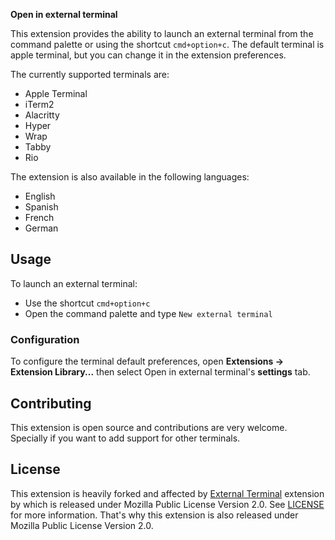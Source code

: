 
**Open in external terminal** 

This extension provides the ability to launch an external terminal from the command palette or using the shortcut `cmd+option+c`. The default terminal is apple terminal, but you can change it in the extension preferences.

The currently supported terminals are:

- Apple Terminal
- iTerm2
- Alacritty
- Hyper
- Wrap
- Tabby
- Rio

The extension is also available in the following languages:

- English
- Spanish
- French
- German

## Usage

To launch an external terminal:

- Use the shortcut `cmd+option+c`
- Open the command palette and type `New external terminal`

### Configuration


To configure the terminal default preferences, open **Extensions → Extension Library...** then select Open in external terminal's **settings** tab.


## Contributing

This extension is open source and contributions are very welcome. Specially if you want to add support for other terminals.

## License

This extension is heavily forked and affected by [External Terminal](https://github.com/belcar-s/nova-external-terminal) extension by which is released under Mozilla Public License Version 2.0. See [LICENSE](./LICENSE) for more information. That's why this extension is also released under Mozilla Public License Version 2.0.